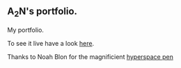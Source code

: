A<sub>2</sub>N's portfolio.
----
My portfolio.

To see it live have a look [here](https://www.yanchware.com/portfolio).

Thanks to Noah Blon for the magnificient [hyperspace pen](http://codepen.io/noahblon/pen/GKflw)
